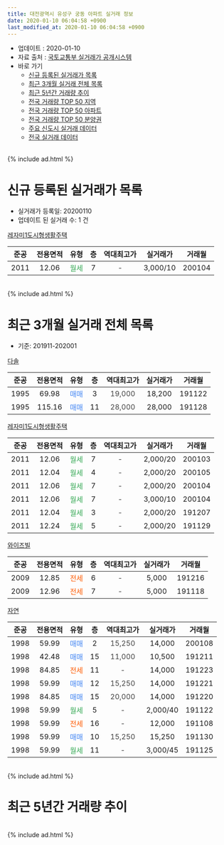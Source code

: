 ```yaml
---
title: 대전광역시 유성구 궁동 아파트 실거래 정보
date: 2020-01-10 06:04:58 +0900
last_modified_at: 2020-01-10 06:04:58 +0900
---
```


* 업데이트 : 2020-01-10
* 자료 출처 : [국토교통부 실거래가 공개시스템](http://rt.molit.go.kr)
* 바로 가기
    * [신규 등록된 실거래가 목록](#신규-등록된-실거래가-목록)
    * [최근 3개월 실거래 전체 목록](#최근-3개월-실거래-전체-목록)
    * [최근 5년간 거래량 추이](#최근-5년간-거래량-추이)
    * [전국 거래량 TOP 50 지역](https://inasie.github.io/apt-trade-info/최근-3개월-전국에서-가장-거래가-많이-발생한-지역)
    * [전국 거래량 TOP 50 아파트](https://inasie.github.io/apt-trade-info/최근-3개월-전국에서-가장-거래가-많이-발생한-아파트)
    * [전국 거래량 TOP 50 분양권](https://inasie.github.io/apt-trade-info/최근-3개월-전국에서-가장-거래가-많이-발생한-분양권)
    * [주요 신도시 실거래 데이터](https://inasie.github.io/apt-trade-info/주요-신도시)
    * [전국 실거래 데이터](https://inasie.github.io/apt-trade-info/전국)
<br>
{% include ad.html %}
<br>

# 신규 등록된 실거래가 목록
* 실거래가 등록일: 20200110
* 업데이트 된 실거래 수: 1 건


[레자미1도시형생활주택](https://search.naver.com/search.naver?query=%EB%8C%80%EC%A0%84%EA%B4%91%EC%97%AD%EC%8B%9C+%EC%9C%A0%EC%84%B1%EA%B5%AC+%EA%B6%81%EB%8F%99+%EB%A0%88%EC%9E%90%EB%AF%B81%EB%8F%84%EC%8B%9C%ED%98%95%EC%83%9D%ED%99%9C%EC%A3%BC%ED%83%9D)

|준공|전용면적|유형|층|역대최고가|실거래가|거래월|
|:---:|:---:|:---:|:---:|:---:|:---:|:---:|
|2011|12.06|<span style="color:#34a853">월세</span>|7|<span style="color:#444444">-</span>|3,000/10|200104|


<br>
{% include ad.html %}
<br>

# 최근 3개월 실거래 전체 목록
* 기준: 201911-202001


[다솔](https://search.naver.com/search.naver?query=%EB%8C%80%EC%A0%84%EA%B4%91%EC%97%AD%EC%8B%9C+%EC%9C%A0%EC%84%B1%EA%B5%AC+%EA%B6%81%EB%8F%99+%EB%8B%A4%EC%86%94)

|준공|전용면적|유형|층|역대최고가|실거래가|거래월|
|:---:|:---:|:---:|:---:|:---:|:---:|:---:|
|1995|69.98|<span style="color:#4285f3">매매</span>|3|<span style="color:#444444">19,000</span>|18,200|191122|
|1995|115.16|<span style="color:#4285f3">매매</span>|11|<span style="color:#444444">28,000</span>|28,000|191128|

[레자미1도시형생활주택](https://search.naver.com/search.naver?query=%EB%8C%80%EC%A0%84%EA%B4%91%EC%97%AD%EC%8B%9C+%EC%9C%A0%EC%84%B1%EA%B5%AC+%EA%B6%81%EB%8F%99+%EB%A0%88%EC%9E%90%EB%AF%B81%EB%8F%84%EC%8B%9C%ED%98%95%EC%83%9D%ED%99%9C%EC%A3%BC%ED%83%9D)

|준공|전용면적|유형|층|역대최고가|실거래가|거래월|
|:---:|:---:|:---:|:---:|:---:|:---:|:---:|
|2011|12.06|<span style="color:#34a853">월세</span>|7|<span style="color:#444444">-</span>|2,000/20|200103|
|2011|12.04|<span style="color:#34a853">월세</span>|4|<span style="color:#444444">-</span>|2,000/20|200105|
|2011|12.06|<span style="color:#34a853">월세</span>|7|<span style="color:#444444">-</span>|2,000/20|200104|
|2011|12.06|<span style="color:#34a853">월세</span>|7|<span style="color:#444444">-</span>|3,000/10|200104|
|2011|12.04|<span style="color:#34a853">월세</span>|3|<span style="color:#444444">-</span>|2,000/20|191207|
|2011|12.24|<span style="color:#34a853">월세</span>|5|<span style="color:#444444">-</span>|2,000/20|191129|

[와이즈빌](https://search.naver.com/search.naver?query=%EB%8C%80%EC%A0%84%EA%B4%91%EC%97%AD%EC%8B%9C+%EC%9C%A0%EC%84%B1%EA%B5%AC+%EA%B6%81%EB%8F%99+%EC%99%80%EC%9D%B4%EC%A6%88%EB%B9%8C)

|준공|전용면적|유형|층|역대최고가|실거래가|거래월|
|:---:|:---:|:---:|:---:|:---:|:---:|:---:|
|2009|12.85|<span style="color:#ff5a00">전세</span>|6|<span style="color:#444444">-</span>|5,000|191216|
|2009|12.96|<span style="color:#ff5a00">전세</span>|7|<span style="color:#444444">-</span>|5,000|191118|

[자연](https://search.naver.com/search.naver?query=%EB%8C%80%EC%A0%84%EA%B4%91%EC%97%AD%EC%8B%9C+%EC%9C%A0%EC%84%B1%EA%B5%AC+%EA%B6%81%EB%8F%99+%EC%9E%90%EC%97%B0)

|준공|전용면적|유형|층|역대최고가|실거래가|거래월|
|:---:|:---:|:---:|:---:|:---:|:---:|:---:|
|1998|59.99|<span style="color:#4285f3">매매</span>|2|<span style="color:#444444">15,250</span>|14,000|200108|
|1998|42.48|<span style="color:#4285f3">매매</span>|15|<span style="color:#444444">11,000</span>|10,500|191211|
|1998|84.85|<span style="color:#ff5a00">전세</span>|11|<span style="color:#444444">-</span>|14,000|191223|
|1998|59.99|<span style="color:#4285f3">매매</span>|12|<span style="color:#444444">15,250</span>|14,000|191221|
|1998|84.85|<span style="color:#4285f3">매매</span>|15|<span style="color:#444444">20,000</span>|14,000|191220|
|1998|59.99|<span style="color:#34a853">월세</span>|5|<span style="color:#444444">-</span>|2,000/40|191122|
|1998|59.99|<span style="color:#ff5a00">전세</span>|16|<span style="color:#444444">-</span>|12,000|191108|
|1998|59.99|<span style="color:#4285f3">매매</span>|10|<span style="color:#444444">15,250</span>|15,250|191130|
|1998|59.99|<span style="color:#34a853">월세</span>|11|<span style="color:#444444">-</span>|3,000/45|191125|


<br>
{% include ad.html %}
<br>

# 최근 5년간 거래량 추이


<div style="width:100%;">
    <canvas id="deal_progress" height="200"></canvas>
</div>

<script>
new Chart(document.getElementById("deal_progress"), {
    type: 'line',
    data: {
        labels: ['201501','201502','201503','201504','201505','201506','201507','201508','201509','201510','201511','201512','201601','201602','201603','201604','201605','201606','201607','201608','201609','201610','201611','201612','201701','201702','201703','201704','201705','201706','201707','201708','201709','201710','201711','201712','201801','201802','201803','201804','201805','201806','201807','201808','201809','201810','201811','201812','201901','201902','201903','201904','201905','201906','201907','201908','201909','201910','201911','201912','202001'],
        datasets: [{
            label: '매매',
            pointRadius: 1,
            data: [6, 4, 2, 3, 3, 1, 1, 2, 3, 2, 4, 0, 1, 3, 6, 4, 1, 2, 2, 0, 1, 2, 4, 3, 3, 2, 5, 2, 0, 7, 3, 1, 0, 1, 0, 3, 2, 2, 2, 0, 2, 2, 3, 0, 1, 2, 1, 1, 3, 1, 1, 3, 4, 5, 4, 2, 7, 5, 3, 3, 1],
            borderColor: "rgba(255, 201, 14, 1)",
            backgroundColor: "rgba(255, 201, 14, 0.5)",
            fill: false,
            lineTension: 0
        },{
            label: '전월세',
            pointRadius: 1,
            data: [2, 3, 1, 1, 0, 4, 5, 3, 2, 2, 0, 6, 6, 1, 2, 2, 2, 2, 1, 1, 1, 2, 2, 0, 3, 2, 2, 0, 2, 7, 3, 0, 1, 1, 5, 9, 7, 3, 3, 0, 4, 9, 3, 6, 1, 3, 4, 8, 2, 3, 2, 2, 2, 3, 1, 6, 2, 6, 5, 3, 4],
            borderColor: "rgba(0, 141, 185, 1)",
            backgroundColor: "rgba(0, 141, 185, 0.5)",
            fill: false,
            lineTension: 0
        }
        ]
    },
    options: {
        responsive: true,
        title: {
            display: false
        },
        tooltips: {
            mode: 'index',
            intersect: false
        },
        hover: {
            mode: 'nearest',
            intersect: true
        },
        scales: {
            xAxes: [{
                display: true,
                scaleLabel: {
                    display: true,
                    labelString: '년/월'
                }
            }],
            yAxes: [{
                display: true,
                ticks: {
                    suggestedMin: 0,
                },
                scaleLabel: {
                    display: true,
                    labelString: '실거래 수'
                }
            }]
        }
    }
});

</script>


<br>
{% include ad.html %}
<br>

